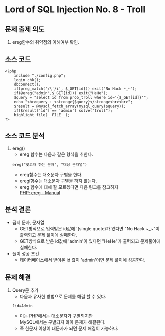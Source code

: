 # Lord of SQL Injection No. 8 - Troll
## 문제 출제 의도
1. ereg함수의 취약점의 이해여부 확인.
## 소스 코드
~~~
<?php  
    include "./config.php"; 
    login_chk(); 
    dbconnect(); 
    if(preg_match('/\'/i', $_GET[id])) exit("No Hack ~_~");
    if(@ereg("admin",$_GET[id])) exit("HeHe");
    $query = "select id from prob_troll where id='{$_GET[id]}'";
    echo "<hr>query : <strong>{$query}</strong><hr><br>";
    $result = @mysql_fetch_array(mysql_query($query));
    if($result['id'] == 'admin') solve("troll");
    highlight_file(__FILE__);
?>
~~~
## 소스 코드 분석
1. ereg()
    - ereg 함수는 다음과 같은 형식을 취한다.
    ~~~
    ereg("찾고자 하는 문자", "대상 문자열")
    ~~~
    - ereg함수는 대소문자 구별을 한다.
    - eregi함수는 대소문자 구별을 하지 않는다.
    - ereg 함수에 대해 잘 모르겠다면 다음 링크를 참고하자  
     <a href="http://se2.php.net/manual/kr/function.ereg.php">PHP: ereg - Manual</a>
## 분석 결론
+ 금지 문자, 문자열
    - GET방식으로 입력받은 id값에 '(single quote)가 있다면 "No Hack ~_~"이 출력되고 문제 풀이에 실패한다.
    - GET방식으로 받은 id값에 'admin'이 있다면 "HeHe"가 출력되고 문제풀이에 실패한다.
+ 풀이 성공 조건
    - 데이터베이스에서 받아온 id 값이 'admin'이면 문제 풀이에 성공한다.
## 문제 해결
1. Query문 추가
    - 다음과 유사한 방법으로 문제를 해결 할 수 있다.
    ~~~
    ?id=Admin
    ~~~
    - 이는 PHP에서는 대소문자가 구별되지만  
    MySQL에서는 구별되지 않아 문제가 해결된다.
    - 즉 한문자 이상이 대문자가 되면 문제 해결이 가능하다.